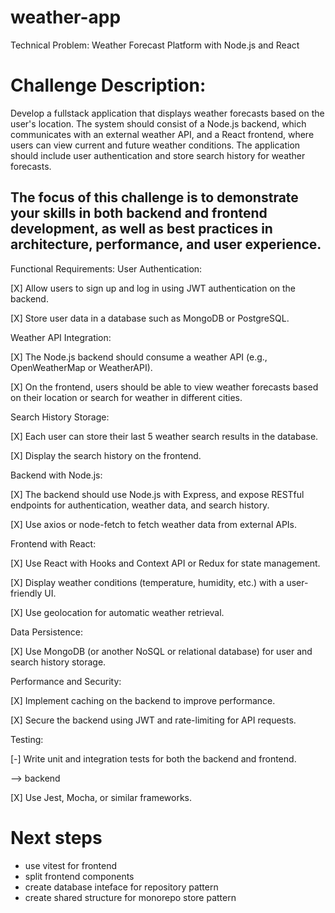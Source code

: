 # weather-app

Technical Problem: Weather Forecast Platform with Node.js and React

# Challenge Description:
Develop a fullstack application that displays weather forecasts based on the user's location. The
system should consist of a Node.js backend, which communicates with an external weather API, and a React frontend, where
users can view current and future weather conditions. The application should include user authentication and store search
history for weather forecasts.

## The focus of this challenge is to demonstrate your skills in both backend and frontend development, as well as best practices in architecture, performance, and user experience.
Functional Requirements:
User Authentication:

[X] Allow users to sign up and log in using JWT authentication on the backend.

[X] Store user data in a database such as MongoDB or PostgreSQL.

Weather API Integration:

[X] The Node.js backend should consume a weather API (e.g., OpenWeatherMap or WeatherAPI).

[X] On the frontend, users should be able to view weather forecasts based on their location or search for weather in different cities.

Search History Storage:

[X] Each user can store their last 5 weather search results in the database.

[X] Display the search history on the frontend.

Backend with Node.js:

 [X] The backend should use Node.js with Express, and expose RESTful endpoints for authentication, weather data, and search history.

 [X] Use axios or node-fetch to fetch weather data from external APIs.

Frontend with React:

 [X] Use React with Hooks and Context API or Redux for state management.

 [X] Display weather conditions (temperature, humidity, etc.) with a user-friendly UI.

 [X] Use geolocation for automatic weather retrieval.

Data Persistence:

 [X] Use MongoDB (or another NoSQL or relational database) for user and search history storage.

Performance and Security:

 [X] Implement caching on the backend to improve performance.

 [X] Secure the backend using JWT and rate-limiting for API requests.

Testing:

 [-] Write unit and integration tests for both the backend and frontend.

--> backend

 [X] Use Jest, Mocha, or similar frameworks.

# Next steps
- use vitest for frontend
- split frontend components
- create database inteface for repository pattern
- create shared structure for monorepo store pattern



